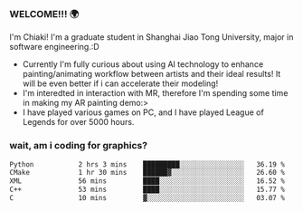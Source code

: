 ### WELCOME!!! 🌍

I'm Chiaki! I'm a graduate student in Shanghai Jiao Tong University, major in software engineering.:D

-  Currently I'm fully curious about using AI technology to enhance painting/animating workflow between artists and their ideal results! It will be even better if i can accelerate their modeling!
-  I'm interedted in interaction with MR, therefore I'm spending some time in making my AR painting demo:>
-  I have played various games on PC, and I have played League of Legends for over 5000 hours.


### wait, am i coding for graphics?
<!--START_SECTION:waka-->

```txt
Python           2 hrs 3 mins    █████████░░░░░░░░░░░░░░░░   36.19 %
CMake            1 hr 30 mins    ██████▓░░░░░░░░░░░░░░░░░░   26.60 %
XML              56 mins         ████░░░░░░░░░░░░░░░░░░░░░   16.52 %
C++              53 mins         ████░░░░░░░░░░░░░░░░░░░░░   15.77 %
C                10 mins         ▓░░░░░░░░░░░░░░░░░░░░░░░░   03.07 %
```

<!--END_SECTION:waka-->

<!--
**Chiaki-meow/Chiaki-meow** is a ✨ _special_ ✨ repository because its `README.md` (this file) appears on your GitHub profile.

Here are some ideas to get you started:

- 🔭 I’m currently working on ...
- 🌱 I’m currently learning ...
- 👯 I’m looking to collaborate on ...
- 🤔 I’m looking for help with ...
- 💬 Ask me about ...
- 📫 How to reach me: ...
- 😄 Pronouns: ...
- ⚡ Fun fact: ...
-->
